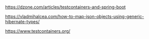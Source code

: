 https://dzone.com/articles/testcontainers-and-spring-boot

https://vladmihalcea.com/how-to-map-json-objects-using-generic-hibernate-types/

https://www.testcontainers.org/
